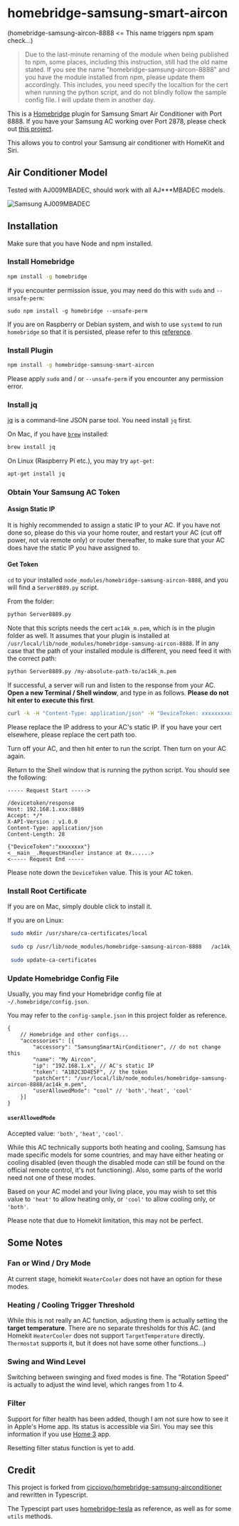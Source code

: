 # homebridge-samsung-smart-aircon
(homebridge-samsung-aircon-8888 <= This name triggers npm spam check...)

> Due to the last-minute renaming of the module when being published to npm, some places, including this instruction, still had the old name stated. If you see the name "homebridge-samsung-aircon-8888" and you have the module installed from npm, please update them accordingly. This includes, you need specify the localtion for the cert when running the python script, and do not blindly follow the sample config file. I will update them in another day.

This is a [Homebridge](https://homebridge.io/) plugin for Samsung Smart Air Conditioner with Port 8888. If you have your Samsung AC working over Port 2878, please check out [this project](https://github.com/SebastianOsinski/HomebridgePluginSamsungAirConditioner).

This allows you to control your Samsung air conditioner with HomeKit and Siri.

## Air Conditioner Model

Tested with AJ009MBADEC, should work with all AJ\*\*\*MBADEC models.

![Samsung AJ009MBADEC](https://images.samsung.com/is/image/samsung/sg-sac-fjm-5ticks-aj009mbadec-sp-frontopenwhite-62829763?$PD_GALLERY_L_JPG$)

## Installation

Make sure that you have Node and npm installed.

### Install Homebridge

```bash
npm install -g homebridge
```

If you encounter permission issue, you may need do this with `sudo` and `--unsafe-perm`:

```
sudo npm install -g homebridge --unsafe-perm
```

If you are on Raspberry or Debian system, and wish to use `systemd` to run `homebridge` so that it is persisted, please refer to this [reference](https://gist.github.com/johannrichard/0ad0de1feb6adb9eb61a/).

### Install Plugin

```bash
npm install -g homebridge-samsung-smart-aircon
```

Please apply `sudo` and / or `--unsafe-perm` if you encounter any permission error.

### Install jq
[jq](https://stedolan.github.io/jq/) is a command-line JSON parse tool. You need install `jq` first.

On Mac, if you have [`brew`](https://brew.sh/) installed:

```bash
brew install jq
```

On Linux (Raspberry Pi etc.), you may try `apt-get`:

```bash
apt-get install jq
```

### Obtain Your Samsung AC Token

#### Assign Static IP

It is highly recommended to assign a static IP to your AC. If you have not done so, please do this via your home router, and restart your AC (cut off power, not via remote only) or router thereafter, to make sure that your AC does have the static IP you have assigned to.

#### Get Token

`cd` to your installed `node_modules/homebridge-samsung-aircon-8888`, and you will find a `Server8889.py` script.

From the folder:

```bash
python Server8889.py
```

Note that this scripts needs the cert `ac14k_m.pem`, which is in the plugin folder as well. It assumes that your plugin is installed at `/usr/local/lib/node_modules/homebridge-samsung-aircon-8888`. If in any case that the path of your installed module is different, you need feed it with the correct path:

```bash
python Server8889.py /my-absolute-path-to/ac14k_m.pem
```

If successful, a server will run and listen to the response from your AC. **Open a new Terminal / Shell window**, and type in as follows. **Please do not hit enter to execute this first**.

```bash
curl -k -H "Content-Type: application/json" -H "DeviceToken: xxxxxxxxxxx" --cert /usr/local/lib/node_modules/homebridge-samsung-aircon-8888/ac14k_m.pem --insecure -X POST https://192.168.1.xxx:8888/devicetoken/request
```

Please replace the IP address to your AC's static IP. If you have your cert elsewhere, please replace the cert path too.

Turn off your AC, and then hit enter to run the script. Then turn on your AC again.

Return to the Shell window that is running the python script. You should see the following:

```
----- Request Start ----->

/devicetoken/response
Host: 192.168.1.xxx:8889
Accept: */*
X-API-Version : v1.0.0
Content-Type: application/json
Content-Length: 28

{"DeviceToken":"xxxxxxxx"}
<__main__.RequestHandler instance at 0x......>
<----- Request End -----
```

Please note down the `DeviceToken` value. This is your AC token.

### Install Root Certificate

If you are on Mac, simply double click to install it.

If you are on Linux:

```bash
 sudo mkdir /usr/share/ca-certificates/local
 
 sudo cp /usr/lib/node_modules/homebridge-samsung-aircon-8888	/ac14k_m.pem /usr/share/ca-certificates/local/
 
 sudo update-ca-certificates
 ```

### Update Homebridge Config File

Usually, you may find your Homebridge config file at `~/.homebridge/config.json`.

You may refer to the `config-sample.json` in this project folder as reference.

```jvascript
{
    // Homebridge and other configs...
    "accessories": [{
        "accessory": "SamsungSmartAirConditioner", // do not change this
        "name": "My Aircon",
        "ip": "192.168.1.x", // AC's static IP
        "token": "A1B2C3D4E5F", // the token 
        "patchCert": "/usr/local/lib/node_modules/homebridge-samsung-aircon-8888/ac14k_m.pem",
        "userAllowedMode": "cool" // 'both','heat', 'cool'
    }]
}
```

#### `userAllowedMode`

Accepted value: `'both'`, `'heat'`, `'cool'`.

While this AC technically supports both heating and cooling, Samsung has made specific models for some countries, and may have either heating or cooling disabled (even though the disabled mode can still be found on the official remote control, it's not functioning). Also, some parts of the world need not one of these modes.

Based on your AC model and your living place, you may wish to set this value to `'heat'` to allow heating only, or `'cool'` to allow cooling only, or `'both'`.

Please note that due to Homekit limitation, this may not be perfect.

## Some Notes

### Fan or Wind / Dry Mode

At current stage, homekit `HeaterCooler` does not have an option for these modes.

### Heating / Cooling Trigger Threshold

While this is not really an AC function, adjusting them is actually setting the **target temperature**. There are no separate thresholds for this AC. (and Homekit `HeaterCooler` does not support `TargetTemperature` directly. `Thermostat` supports it, but it does not have some other functions...)

### Swing and Wind Level

Switching between swinging and fixed modes is fine. The "Rotation Speed" is actually to adjust the wind level, which ranges from 1 to 4.

### Filter

Support for filter health has been added, though I am not sure how to see it in Apple's Home app. Its status is accessible via Siri. You may see this information if you use [Home 3](https://itunes.apple.com/us/app/home-3/id995994352?mt=8) app.

Resetting filter status function is yet to add.

## Credit

This project is forked from [cicciovo/homebridge-samsung-airconditioner](https://github.com/cicciovo/homebridge-samsung-airconditioner) and rewritten in Typescript.

The Typescipt part uses [homebridge-tesla](https://github.com/nfarina/homebridge-tesla) as reference, as well as for some `utils` methods.
